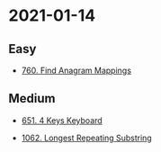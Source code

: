 # 2021-01-14

## Easy

* [760. Find Anagram Mappings](https://leetcode.com/problems/find-anagram-mappings/)

## Medium

* [651. 4 Keys Keyboard](https://leetcode.com/problems/4-keys-keyboard/)

* [1062. Longest Repeating Substring](https://leetcode.com/problems/longest-repeating-substring/)
